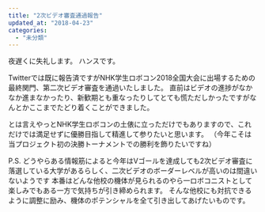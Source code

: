 ```yaml
---
title: "2次ビデオ審査通過報告"
updated_at: "2018-04-23"
categories: 
  - "未分類"
---
```


夜遅くに失礼します。 ハンスです。

Twitterでは既に報告済ですがNHK学生ロボコン2018全国大会に出場するための最終関門、第二次ビデオ審査を通過いたしました。 直前はビデオの進捗がなかなか進まなかったり、新歓期とも重なったりしてとても慌ただしかったですがなんとかここまでたどり着くことができました。

とは言えやっとNHK学生ロボコンの土俵に立っただけでもありますので、これだけでは満足せずに優勝目指して精進して参りたいと思います。 （今年こそは当プロジェクト初の決勝トーナメントでの勝利を飾りたいですね）

P.S. どうやらある情報筋によると今年はVゴールを達成しても2次ビデオ審査に落選している大学があるらしく、二次ビデオのボーダーレベルが高いのは間違いないようです 本番はどんな他校の機体が見られるのやら一ロボコニストとして楽しみでもある一方で気持ちが引き締められます。 そんな他校にも対抗できるように調整に励み、機体のポテンシャルを全て引き出してあげたいものです。
